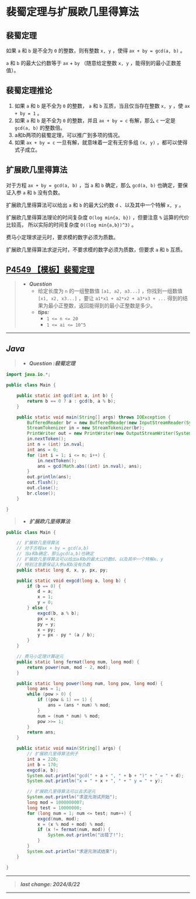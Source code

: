 # 裴蜀定理与扩展欧几里得算法

## 裴蜀定理

如果 `a` 和 `b` 是不全为 `0` 的整数，则有整数 `x, y` ，使得 `ax + by = gcd(a, b)` 。

`a` 和 `b` 的最大公约数等于 `ax` + `by` （随意给定整数 `x, y` ，能得到的最小正数差值）。

## 裴蜀定理推论

1. 如果 `a` 和 `b` 是不全为 `0` 的整数， `a` 和 `b` 互质，当且仅当存在整数 `x, y` ，使 `ax + by = 1` 。
2. 如果 `a` 和 `b` 是不全为 `0` 的整数，并且 `ax + by = c` 有解，那么 `c` 一定是 `gcd(a, b)` 的整数倍。
3. a和b两项的裴蜀定理，可以推广到多项的情况。
4. 如果 `ax + by = c` 一旦有解，就意味着一定有无穷多组 `(x, y)` ，都可以使得式子成立。

## 扩展欧几里得算法

对于方程 `ax + by = gcd(a, b)` ，当 `a` 和 `b` 确定，那么 `gcd(a, b)` 也确定，要保证入参 `a` 和 `b` 没有负数。

扩展欧几里得算法可以给出 `a` 和 `b` 的最大公约数 `d` 、以及其中一个特解 `x, y` 。

扩展欧几里得算法理论的时间复杂度 `O(log min{a, b})` ，但要注意 `%` 运算的代价比较高，
所以实际的时间复杂度 `O((log min{a,b})^3)` 。

费马小定理求逆元时，要求模的数字必须为质数。

扩展欧几里得算法求逆元时，不要求模的数字必须为质数，但要求 `a` 和 `b` 互质。

## [P4549 【模板】裴蜀定理](https://www.luogu.com.cn/problem/P4549)

> - ***Question***
>   - 给定长度为 `n` 的一组整数值 `[a1, a2, a3...]` ，你找到一组数值 `[x1, x2, x3...]` ，要让 `a1*x1 + a2*x2 + a3*x3 + ...` 得到的结果为最小正整数，返回能得到的最小正整数是多少。
>   - ***tips:***
>     - `1 <= n <= 20`
>     - `1 <= ai <= 10^5`

---

## *Java*

> - ***Question :裴蜀定理***

```java
import java.io.*;

public class Main {

    public static int gcd(int a, int b) {
        return b == 0 ? a : gcd(b, a % b);
    }

    public static void main(String[] args) throws IOException {
        BufferedReader br = new BufferedReader(new InputStreamReader(System.in));
        StreamTokenizer in = new StreamTokenizer(br);
        PrintWriter out = new PrintWriter(new OutputStreamWriter(System.out));
        in.nextToken();
        int n = (int) in.nval;
        int ans = 0;
        for (int i = 1; i <= n; i++) {
            in.nextToken();
            ans = gcd(Math.abs((int) in.nval), ans);
        }
        out.println(ans);
        out.flush();
        out.close();
        br.close();
    }

}
```

> - ***扩展欧几里得算法***

```java
public class Main {

    // 扩展欧几里得算法
    // 对于方程ax + by = gcd(a,b)
    // 当a和b确定，那么gcd(a,b)也确定
    // 扩展欧几里得算法可以给出a和b的最大公约数d、以及其中一个特解x、y
    // 特别注意要保证入参a和b没有负数
    public static long d, x, y, px, py;

    public static void exgcd(long a, long b) {
        if (b == 0) {
            d = a;
            x = 1;
            y = 0;
        } else {
            exgcd(b, a % b);
            px = x;
            py = y;
            x = py;
            y = px - py * (a / b);
        }
    }

    // 费马小定理计算逆元
    public static long fermat(long num, long mod) {
        return power(num, mod - 2, mod);
    }

    public static long power(long num, long pow, long mod) {
        long ans = 1;
        while (pow > 0) {
            if ((pow & 1) == 1) {
                ans = (ans * num) % mod;
            }
            num = (num * num) % mod;
            pow >>= 1;
        }
        return ans;
    }

    public static void main(String[] args) {
        // 扩展欧几里得算法例子
        int a = 220;
        int b = 170;
        exgcd(a, b);
        System.out.println("gcd(" + a + ", " + b + ")" + " = " + d);
        System.out.println("x = " + x + ", " + " y = " + y);

        // 扩展欧几里得算法可以去求逆元
        System.out.println("求逆元测试开始");
        long mod = 1000000007;
        long test = 10000000;
        for (long num = 1; num <= test; num++) {
            exgcd(num, mod);
            x = (x % mod + mod) % mod;
            if (x != fermat(num, mod)) {
                System.out.println("出错了!");
            }
        }
        System.out.println("求逆元测试结束");
    }

}
```

---

> ***last change: 2024/8/22***

---
